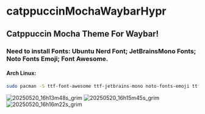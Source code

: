 # catppuccinMochaWaybarHypr
## Catppuccin Mocha Theme For Waybar!
### Need to install Fonts: Ubuntu Nerd Font; JetBrainsMono Fonts; Noto Fonts Emoji; Font Awesome.
#### Arch Linux:
```bash
sudo pacman -S ttf-font-awesome ttf-jetbrains-mono noto-fonts-emoji ttf-ubuntu-mono-nerd
```
![20250520_16h13m48s_grim](https://github.com/user-attachments/assets/2b9826a7-d075-43a4-a206-0c1e6e5c11a9)
![20250520_16h15m45s_grim](https://github.com/user-attachments/assets/7da651bb-2a22-458e-88bb-e9dfb8d899f9)
![20250520_16h16m22s_grim](https://github.com/user-attachments/assets/5b246834-3675-43e1-ba6b-e8f4a8c34072)

